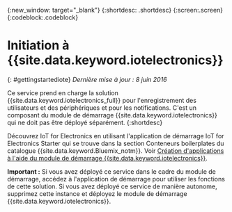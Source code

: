 {:new_window: target="_blank"}
{:shortdesc: .shortdesc}
{:screen:.screen}
{:codeblock:.codeblock}


# Initiation à {{site.data.keyword.iotelectronics}}
{: #gettingstartediote}
*Dernière mise à jour : 8 juin 2016*

Ce service prend en charge la solution {{site.data.keyword.iotelectronics_full}} pour l'enregistrement des utilisateurs et des périphériques et pour les notifications. C'est un composant du module de démarrage {{site.data.keyword.iotelectronics}} qui ne doit pas être déployé séparément.
{:shortdesc}

Découvrez IoT for Electronics en utilisant l'application de démarrage IoT for Electronics Starter qui se trouve dans la section Conteneurs boilerplates du catalogue {{site.data.keyword.Bluemix_notm}}. Voir [Création d'applications à l'aide du module de démarrage {{site.data.keyword.iotelectronics}}](../../starters/IotElectronics/index.html).

**Important :** Si vous avez déployé ce service dans le cadre du module de démarrage, accédez à l'application de démarrage pour utiliser les fonctions de cette solution. Si vous avez déployé ce service de manière autonome, supprimez cette instance et déployez le module de démarrage {{site.data.keyword.iotelectronics}}.
